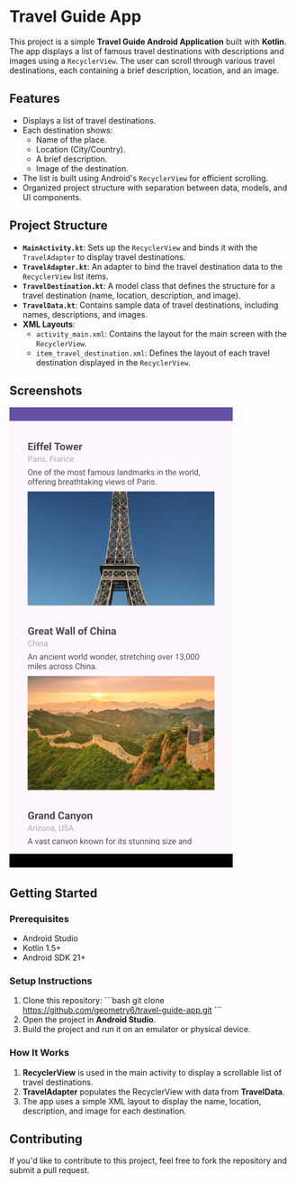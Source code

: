
# Travel Guide App

This project is a simple **Travel Guide Android Application** built with **Kotlin**. The app displays a list of famous travel destinations with descriptions and images using a `RecyclerView`. The user can scroll through various travel destinations, each containing a brief description, location, and an image.

## Features
- Displays a list of travel destinations.
- Each destination shows:
  - Name of the place.
  - Location (City/Country).
  - A brief description.
  - Image of the destination.
- The list is built using Android's `RecyclerView` for efficient scrolling.
- Organized project structure with separation between data, models, and UI components.

## Project Structure
- **`MainActivity.kt`**: Sets up the `RecyclerView` and binds it with the `TravelAdapter` to display travel destinations.
- **`TravelAdapter.kt`**: An adapter to bind the travel destination data to the `RecyclerView` list items.
- **`TravelDestination.kt`**: A model class that defines the structure for a travel destination (name, location, description, and image).
- **`TravelData.kt`**: Contains sample data of travel destinations, including names, descriptions, and images.
- **XML Layouts**:
  - `activity_main.xml`: Contains the layout for the main screen with the `RecyclerView`.
  - `item_travel_destination.xml`: Defines the layout of each travel destination displayed in the `RecyclerView`.

## Screenshots
![Application Screenshot](screenshot.png)

## Getting Started

### Prerequisites
- Android Studio
- Kotlin 1.5+
- Android SDK 21+

### Setup Instructions
1. Clone this repository:
   \`\`\`bash
   git clone https://github.com/geometry6/travel-guide-app.git
   \`\`\`
2. Open the project in **Android Studio**.
3. Build the project and run it on an emulator or physical device.

### How It Works
1. **RecyclerView** is used in the main activity to display a scrollable list of travel destinations.
2. **TravelAdapter** populates the RecyclerView with data from **TravelData**.
3. The app uses a simple XML layout to display the name, location, description, and image for each destination.

### 

## Contributing
If you'd like to contribute to this project, feel free to fork the repository and submit a pull request.
